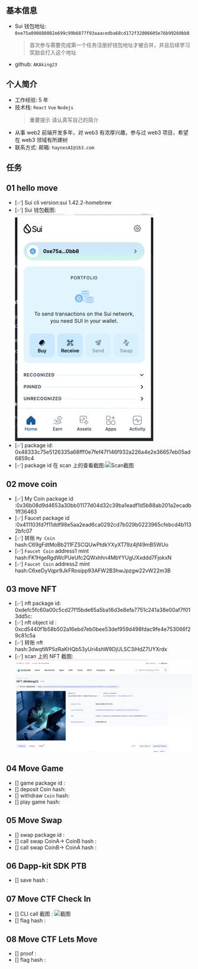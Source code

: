 ## 基本信息

- Sui 钱包地址: `0xe75a090888082e699c99b6877f93aaacedba68cd172f32006605e76b99260bb8`
  > 首次参与需要完成第一个任务注册好钱包地址才被合并，并且后续学习奖励会打入这个地址
- github: `AKAking23 `

## 个人简介

- 工作经验: 5 年
- 技术栈: `React` `Vue` `Nodejs`
  > 重要提示 请认真写自己的简介
- 从事 web2 前端开发多年，对 web3 有浓厚兴趣，参与过 web3 项目，希望在 web3 领域有所建树
- 联系方式: 邮箱: `haynesAI@163.com`

## 任务

## 01 hello move

- [✅] Sui cli version:sui 1.42.2-homebrew
- [✅] Sui 钱包截图: ![Sui钱包截图](./image/wallet.png)
- [✅] package id: 0x48333c75e5126335a68fff0e7fef47f146f932a226a4e2e36657eb05ad6859c4
- [✅] package id 在 scan 上的查看截图:![Scan截图](./image/scan.png)

## 02 move coin

- [✅] My Coin package id :0x36b08d9d4653a30bb01177d04d32c39ba1eadf1d5b88ab201a2ecadb1ff36463
- [✅] Faucet package id :0x411103fd7f11ddf98e5aa2ead6ca0292cd7b029b0223965cfebcd4b1132bfc07
- [✅] 转账 `My Coin` hash:C69gFdtMoBb211FZSCQUwPtdkYXyXT79z4jf49mB5WUo
- [✅] `Faucet Coin` address1 mint hash:FK1HgeRgdWcPUeUfc2QWxhhn4MbYYUgUXxddd7FjokxN
- [✅] `Faucet Coin` address2 mint hash:C6xeDyVqpr9JkFRosipp93AFW2B3hwJpzgw22vW22m3B

## 03 move NFT

- [✅] nft package id: 0xdefc5fc60a00c5cd27f15bde65a5ba16d3e8efa7751c241a38e00af7f013dd5c:
- [✅] nft object id : 0xcd5440f1b58b502a16ebd7eb0bee53def959d498fdac9fe4e753066f29c81c5a
- [✅] 转账 nft hash:3dwqtWP5zRaKHQb53yUri4shW9DjULSC3iHdZ7UYXrdx
- [✅] scan 上的 NFT 截图:![Scan截图](./image/nftScan.png)

## 04 Move Game

- [] game package id :
- [] deposit Coin hash:
- [] withdraw `Coin` hash:
- [] play game hash:

## 05 Move Swap

- [] swap package id :
- [] call swap CoinA-> CoinB hash :
- [] call swap CoinB-> CoinA hash :

## 06 Dapp-kit SDK PTB

- [] save hash :

## 07 Move CTF Check In

- [] CLI call 截图 : ![截图](./images/你的图片地址)
- [] flag hash :

## 08 Move CTF Lets Move

- [] proof :
- [] flag hash :
